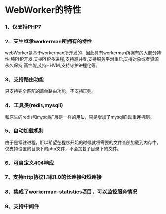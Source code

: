# WebWorker的特性



### 1、仅支持PHP7

### 2、天生继承workerman所拥有的特性
webWorker是基于workerman所开发的，因此具有workerman所拥有的大部分特性:纯PHP开发,支持PHP多进程,支持高并发,支持服务平滑重启,支持对象或者资源永久保持,高性能,支持HHVM,支持守护进程化等。

### 3、支持路由功能
只支持完全匹配的简单路由功能，不支持正则。

### 4、工具类(redis,mysqli)
和原生的redis和mysqli扩展是一样的用法，只是增加了mysqli自动重连机制。

### 5、自动加载机制
由于是常驻进程，所以希望在程序开始的时候就将需要的文件全部加载到内存中。仅支持设置的目录下的php文件，不会加载子目录下的文件。

### 6、可自定义404响应

### 7、支持http协议1.1和1.0的长连接和短连接

### 8、集成了workerman-statistics项目，可以监控服务情况

### 9、支持中间件


